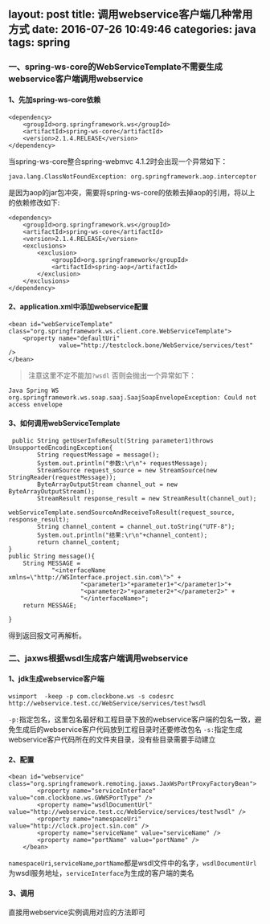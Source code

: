 layout: post
title: 调用webservice客户端几种常用方式
date: 2016-07-26 10:49:46
categories: java
tags: spring
---
### 一、spring-ws-core的WebServiceTemplate不需要生成webservice客户端调用webservice
#### 1、先加spring-ws-core依赖
```
<dependency>
    <groupId>org.springframework.ws</groupId>
    <artifactId>spring-ws-core</artifactId>
    <version>2.1.4.RELEASE</version>
</dependency>
```
当spring-ws-core整合spring-webmvc 4.1.2时会出现一个异常如下：
<!-- more -->
```
java.lang.ClassNotFoundException: org.springframework.aop.interceptor
```
是因为aop的jar包冲突，需要将spring-ws-core的依赖去掉aop的引用，将以上的依赖修改如下:
```
<dependency>
    <groupId>org.springframework.ws</groupId>
    <artifactId>spring-ws-core</artifactId>
    <version>2.1.4.RELEASE</version>
    <exclusions>
        <exclusion>
            <groupId>org.springframework</groupId>
            <artifactId>spring-aop</artifactId>
        </exclusion>
    </exclusions>
</dependency>
```
#### 2、application.xml中添加webservice配置
```
<bean id="webServiceTemplate" class="org.springframework.ws.client.core.WebServiceTemplate">
    <property name="defaultUri"
              value="http://testclock.bone/WebService/services/test" />
</bean>
```
> 注意这里不定不能加`?wsdl`
否则会抛出一个异常如下：
```
Java Spring WS org.springframework.ws.soap.saaj.SaajSoapEnvelopeException: Could not access envelope
```
#### 3、如何调用webServiceTemplate
```
 public String getUserInfoResult(String parameter1)throws UnsupportedEncodingException{
        String requestMessage = message();
        System.out.println("参数:\r\n"+ requestMessage);
        StreamSource request_source = new StreamSource(new StringReader(requestMessage));
        ByteArrayOutputStream channel_out = new ByteArrayOutputStream();
        StreamResult response_result = new StreamResult(channel_out);
        webServiceTemplate.sendSourceAndReceiveToResult(request_source, response_result);
        String channel_content = channel_out.toString("UTF-8");
        System.out.println("结果:\r\n"+channel_content);
        return channel_content;
}
public String message(){
    String MESSAGE =
            "<interfaceName xmlns=\"http://WSInterface.project.sin.com\">" +
                    "<parameter1>"+parameter1+"</parameter1>"+
                    "<parameter2>"+parameter2+"</parameter2>" +
                    "</interfaceName>";
    return MESSAGE;

}
```
得到返回报文可再解析。
### 二、jaxws根据wsdl生成客户端调用webservice
#### 1、jdk生成webservice客户端
```
wsimport  -keep -p com.clockbone.ws -s codesrc http://webservice.test.cc/WebService/services/test?wsdl
```
`-p:`指定包名，这里包名最好和工程目录下放的webservice客户端的包名一致，避免生成后的webservice客户代码放到工程目录时还要修改包名
`-s:`指定生成webservice客户代码所在的文件夹目录，没有些目录需要手动建立
#### 2、配置
```
<bean id="webservice" class="org.springframework.remoting.jaxws.JaxWsPortProxyFactoryBean">
        <property name="serviceInterface" value="com.clockbone.ws.GWWSPortType" />
        <property name="wsdlDocumentUrl" value="http://webservice.test.cc/WebService/services/test?wsdl" />
        <property name="namespaceUri" value="http://clock.project.sin.com" />
        <property name="serviceName" value="serviceName" />
        <property name="portName" value="portName" />
    </bean>
```
`namespaceUri`,`serviceName`,`portName`都是wsdl文件中的名字，`wsdlDocumentUrl`为wsdl服务地址，`serviceInterface`为生成的客户端的类名
#### 3、调用
直接用webservice实例调用对应的方法即可

